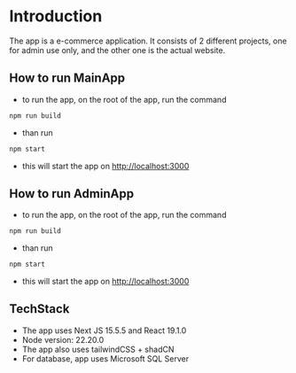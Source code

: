 # Introduction

The app is a e-commerce application. It consists of 2 different projects, one for admin use only, and the other one is the actual website.

## How to run MainApp

- to run the app, on the root of the app, run the command

```sh
npm run build
```

- than run

```sh
npm start
```

- this will start the app on <http://localhost:3000>

## How to run AdminApp

- to run the app, on the root of the app, run the command

```sh
npm run build
```

- than run

```sh
npm start
```

- this will start the app on <http://localhost:3000>

## TechStack

- The app uses Next JS 15.5.5 and React 19.1.0
- Node version: 22.20.0
- The app also uses tailwindCSS + shadCN
- For database, app uses Microsoft SQL Server
